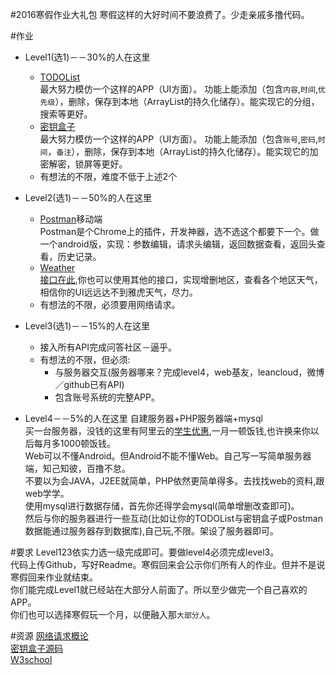 #2016寒假作业大礼包
寒假这样的大好时间不要浪费了。少走亲戚多撸代码。

#作业
+ Level1(选1)－－30%的人在这里  
    + [TODOList](https://play.google.com/store/apps/details?id=com.todoist&hl=zh-CN)  
    最大努力模仿一个这样的APP（UI方面）。
    功能上能添加（包含`内容`,`时间`,`优先级`），删除，保存到本地（ArrayList的持久化储存）。能实现它的分组，搜索等更好。
    + [密钥盒子](https://play.google.com/store/apps/details?id=com.jude.keychain&hl=zh-CN)  
    最大努力模仿一个这样的APP（UI方面）。
    功能上能添加（包含`账号`,`密码`,`时间`，`备注`），删除，保存到本地（ArrayList的持久化储存）。能实现它的加密解密，锁屏等更好。
    + 有想法的不限，难度不低于上述2个
+ Level2(选1)－－50%的人在这里
    + [Postman](http://www.getpostman.com/)移动端  
    Postman是个Chrome上的插件，开发神器，选不选这个都要下一个。做一个android版，实现：参数编辑，请求头编辑，返回数据查看，返回头查看，历史记录。
    + [Weather](https://play.google.com/store/apps/details?id=com.yahoo.mobile.client.android.weather&hl=zh-CN)  
    [接口在此](http://openweather.weather.com.cn/),你也可以使用其他的接口，实现增删地区，查看各个地区天气，相信你的UI远远达不到雅虎天气，尽力。
    + 有想法的不限，必须要用网络请求。

+ Level3(选1)－－15%的人在这里
    + 接入所有API完成问答社区－逼乎。  
    + 有想法的不限，但必须:
        + 与服务器交互(服务器哪来？完成level4，web基友，leancloud，微博／github已有API)   
        + 包含账号系统的完整APP。
    
+ Level4－－5%的人在这里
    自建服务器+PHP服务器端+mysql  
    买一台服务器，没钱的这里有阿里云的[学生优惠](http://www.aliyun.com/act/aliyun/campus.html?spm=5176.383338.1909776.12.q2dmDK),一月一顿饭钱,也许换来你以后每月多1000顿饭钱。  
    Web可以不懂Android。但Android不能不懂Web。自己写一写简单服务器端，知己知彼，百撸不怠。  
    不要以为会JAVA，J2EE就简单，PHP依然更简单得多。去找找web的资料,跟web学学。  
    使用mysql进行数据存储，首先你还得学会mysql(简单增删改查即可)。  
    然后与你的服务器进行一些互动(比如让你的TODOList与密钥盒子或Postman数据能通过服务器存到数据库),自己玩,不限。架设了服务器即可。
    
    
#要求
Level123依实力选一级完成即可。要做level4必须完成level3。   
代码上传Github，写好Readme。寒假回来会公示你们所有人的作业。但并不是说寒假回来作业就结束。  
你们能完成Level1就已经站在大部分人前面了。所以至少做完一个自己喜欢的APP。  
你们也可以选择寒假玩一个月，以便融入那`大部分人`。   

#资源
[网络请求概论](http://www.jianshu.com/p/3141d4e46240)  
[密钥盒子源码](https://github.com/Jude95/KeyChain)  
[W3school](http://www.w3school.com.cn/)  

    
    
    
    
